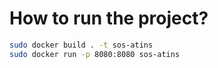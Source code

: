 # How to run the project?
```bash
sudo docker build . -t sos-atins
sudo docker run -p 8080:8080 sos-atins
```
